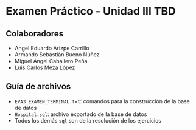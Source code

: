# Examen Práctico - Unidad III TBD

## Colaboradores

- Angel Eduardo Arizpe Carrillo
- Armando Sebastián Bueno Núñez
- Miguel Ángel Caballero Peña
- Luis Carlos Meza López

## Guía de archivos

- `EVA3_EXAMEN_TERMINAL.txt`: comandos para la construcción de la base de datos
- `Hospital.sql`: archivo exportado de la base de datos
- Todos los demás `sql` son de la resolución de los ejercicios
